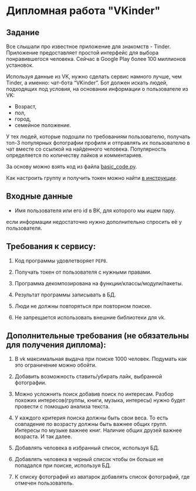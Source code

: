 # Дипломная работа "VKinder"

## Задание
Все слышали про известное приложение для знакомств - Tinder. Приложение предоставляет простой интерфейс для выбора понравившегося человека. Сейчас в Google Play более 100 миллионов установок.

Используя данные из VK, нужно сделать сервис намного лучше, чем Tinder, а именно: чат-бота “VKinder”. Бот должен искать людей, подходящих под условия, на основании информации о пользователе из VK:

- Возраст,
- пол,
- город,
- семейное положение.


У тех людей, которые подошли по требованиям пользователю, получать топ-3 популярных фотографии профиля и отправлять их пользователю в чат вместе со ссылкой на найденного человека.
Популярность определяется по количеству лайков и комментариев.

За основу можно взять код из файла [basic_code.py](https://github.com/netology-code/py-advanced-diplom/blob/new_diplom/basic_code.py).

Как настроить группу и получить токен можно найти [в инструкции](https://github.com/netology-code/py-advanced-diplom/blob/new_diplom/group_settings.md).

## Входные данные

- Имя пользователя или его id в ВК, для которого мы ищем пару.

если информации недостаточно нужно дополнительно спросить её у пользователя.

## Требования к сервису:

1. Код программы удовлетворяет ```PEP8```.

2. Получать токен от пользователя с нужными правами.

3. Программа декомпозирована на функции/классы/модули/пакеты.

4. Результат программы записывать в БД.

5. Люди не должны повторяться при повторном поиске.

6. Не запрещается использовать внешние библиотеки для vk.


## Дополнительные требования (не обязательны для получения диплома):

1. В vk максимальная выдача при поиске 1000 человек. Подумать как это ограничение можно обойти.

2. Добавить возможность ставить/убирать лайк, выбранной фотографии.

3. Можно усложнить поиск добавив поиск по интересам. Разбор похожих интересов(группы, книги, музыка, интересы) нужно будет провести с помощью анализа текста.

4. У каждого критерия поиска должны быть свои веса. То есть совпадение по возрасту должны быть важнее общих групп. Интересы по музыке важнее книг. Наличие общих друзей важнее возраста. И так далее.

5. Добавлять человека в избранный список, используя БД.

6. Добавлять человека в черный список чтобы он больше не попадался при поиске, используя БД.

7. К списку фотографий из аватарок добавлять список фотографий, где отмечен пользователь.

